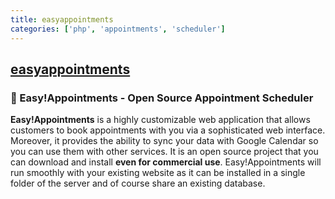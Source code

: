 ```yaml
---
title: easyappointments
categories: ['php', 'appointments', 'scheduler']
---
```

## [easyappointments](https://github.com/alextselegidis/easyappointments)

### :date: Easy!Appointments - Open Source Appointment Scheduler


**Easy!Appointments** is a highly customizable web application that allows customers to book appointments with you 
via a sophisticated web interface. Moreover, it provides the ability to sync your data with Google Calendar so you can 
use them with other services. It is an open source project that you can download and install **even for commercial use**. 
Easy!Appointments will run smoothly with your existing website as it can be installed in a single folder of the 
server and of course share an existing database.
